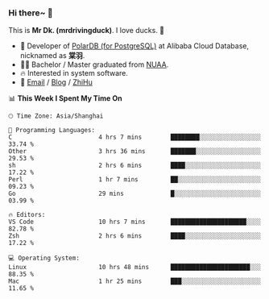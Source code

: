 ### Hi there~ 🫡

This is **Mr Dk. (mrdrivingduck)**. I love ducks. 🦆

- 🍊 Developer of [PolarDB (for PostgreSQL)](https://github.com/ApsaraDB/PolarDB-for-PostgreSQL) at Alibaba Cloud Database, nicknamed as **棠羽**.
- 👨‍🎓 Bachelor / Master graduated from [NUAA](https://en.wikipedia.org/wiki/Nanjing_University_of_Aeronautics_and_Astronautics).
- 🔥 Interested in system software.
- 🔗 [Email](mailto:mrdrivingduck@gmail.com) / [Blog](https://mrdrivingduck.github.io/blog/) / [ZhiHu](https://www.zhihu.com/people/zhang-jing-tang-78)

<!--START_SECTION:waka-->
📊 **This Week I Spent My Time On** 

```text
🕑︎ Time Zone: Asia/Shanghai

💬 Programming Languages: 
C                        4 hrs 7 mins        ████████░░░░░░░░░░░░░░░░░   33.74 % 
Other                    3 hrs 36 mins       ███████░░░░░░░░░░░░░░░░░░   29.53 % 
sh                       2 hrs 6 mins        ████░░░░░░░░░░░░░░░░░░░░░   17.22 % 
Perl                     1 hr 7 mins         ██░░░░░░░░░░░░░░░░░░░░░░░   09.23 % 
Go                       29 mins             █░░░░░░░░░░░░░░░░░░░░░░░░   03.99 % 

🔥 Editors: 
VS Code                  10 hrs 7 mins       █████████████████████░░░░   82.78 % 
Zsh                      2 hrs 6 mins        ████░░░░░░░░░░░░░░░░░░░░░   17.22 % 

💻 Operating System: 
Linux                    10 hrs 48 mins      ██████████████████████░░░   88.35 % 
Mac                      1 hr 25 mins        ███░░░░░░░░░░░░░░░░░░░░░░   11.65 % 
```


<!--END_SECTION:waka-->

<!-- ![Mr Dk.'s GitHub Stats](https://github-readme-stats.vercel.app/api?username=mrdrivingduck&count_private&show_icons=true&theme=buefy) -->

<!-- ![Most Used Languages](https://github-readme-stats.vercel.app/api/top-langs/?username=mrdrivingduck&exclude_repo=mips32-CPU,snort-tcp-socket&theme=buefy&layout=compact&langs_count=10) -->


<!--
**mrdrivingduck/mrdrivingduck** is a ✨ _special_ ✨ repository because its `README.md` (this file) appears on your GitHub profile.

Here are some ideas to get you started:

- 🔭 I’m currently working on ...
- 🌱 I’m currently learning ...
- 👯 I’m looking to collaborate on ...
- 🤔 I’m looking for help with ...
- 💬 Ask me about ...
- 📫 How to reach me: ...
- 😄 Pronouns: ...
- ⚡ Fun fact: ...
-->
